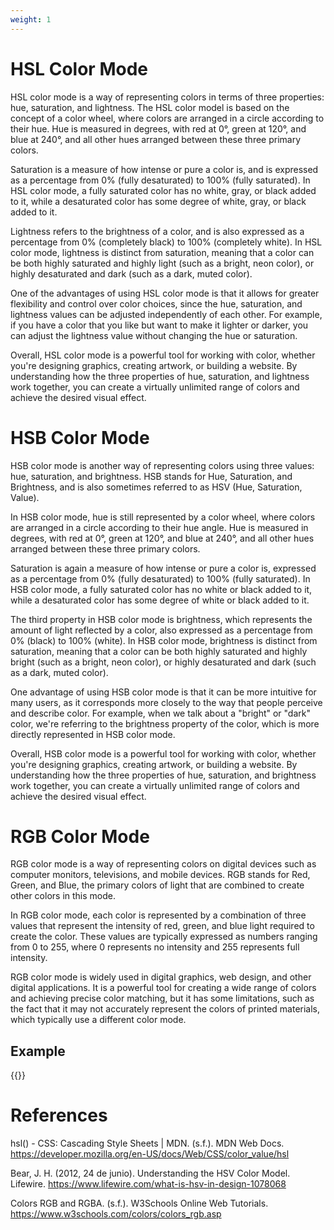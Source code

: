 ```yaml
---
weight: 1
---
```




# HSL Color Mode

HSL color mode is a way of representing colors in terms of three properties: hue, saturation, and lightness. The HSL color model is based on the concept of a color wheel, where colors are arranged in a circle according to their hue. Hue is measured in degrees, with red at 0°, green at 120°, and blue at 240°, and all other hues arranged between these three primary colors.

Saturation is a measure of how intense or pure a color is, and is expressed as a percentage from 0% (fully desaturated) to 100% (fully saturated). In HSL color mode, a fully saturated color has no white, gray, or black added to it, while a desaturated color has some degree of white, gray, or black added to it.

Lightness refers to the brightness of a color, and is also expressed as a percentage from 0% (completely black) to 100% (completely white). In HSL color mode, lightness is distinct from saturation, meaning that a color can be both highly saturated and highly light (such as a bright, neon color), or highly desaturated and dark (such as a dark, muted color).

One of the advantages of using HSL color mode is that it allows for greater flexibility and control over color choices, since the hue, saturation, and lightness values can be adjusted independently of each other. For example, if you have a color that you like but want to make it lighter or darker, you can adjust the lightness value without changing the hue or saturation.

Overall, HSL color mode is a powerful tool for working with color, whether you're designing graphics, creating artwork, or building a website. By understanding how the three properties of hue, saturation, and lightness work together, you can create a virtually unlimited range of colors and achieve the desired visual effect.

# HSB Color Mode
HSB color mode is another way of representing colors using three values: hue, saturation, and brightness. HSB stands for Hue, Saturation, and Brightness, and is also sometimes referred to as HSV (Hue, Saturation, Value).

In HSB color mode, hue is still represented by a color wheel, where colors are arranged in a circle according to their hue angle. Hue is measured in degrees, with red at 0°, green at 120°, and blue at 240°, and all other hues arranged between these three primary colors.

Saturation is again a measure of how intense or pure a color is, expressed as a percentage from 0% (fully desaturated) to 100% (fully saturated). In HSB color mode, a fully saturated color has no white or black added to it, while a desaturated color has some degree of white or black added to it.

The third property in HSB color mode is brightness, which represents the amount of light reflected by a color, also expressed as a percentage from 0% (black) to 100% (white). In HSB color mode, brightness is distinct from saturation, meaning that a color can be both highly saturated and highly bright (such as a bright, neon color), or highly desaturated and dark (such as a dark, muted color).

One advantage of using HSB color mode is that it can be more intuitive for many users, as it corresponds more closely to the way that people perceive and describe color. For example, when we talk about a "bright" or "dark" color, we're referring to the brightness property of the color, which is more directly represented in HSB color mode.

Overall, HSB color mode is a powerful tool for working with color, whether you're designing graphics, creating artwork, or building a website. By understanding how the three properties of hue, saturation, and brightness work together, you can create a virtually unlimited range of colors and achieve the desired visual effect.

# RGB Color Mode
RGB color mode is a way of representing colors on digital devices such as computer monitors, televisions, and mobile devices. RGB stands for Red, Green, and Blue, the primary colors of light that are combined to create other colors in this mode.

In RGB color mode, each color is represented by a combination of three values that represent the intensity of red, green, and blue light required to create the color. These values are typically expressed as numbers ranging from 0 to 255, where 0 represents no intensity and 255 represents full intensity.

RGB color mode is widely used in digital graphics, web design, and other digital applications. It is a powerful tool for creating a wide range of colors and achieving precise color matching, but it has some limitations, such as the fact that it may not accurately represent the colors of printed materials, which typically use a different color mode.

## Example

{{<p5-iframe ver="1.4.2" sketch="/showcase/sketches/colorMode V2.js" width="600" height="800" marginHeight="0" marginWidth="0" frameBorder="0" scrolling="no">}}

# References

hsl() - CSS: Cascading Style Sheets | MDN. (s.f.). MDN Web Docs. https://developer.mozilla.org/en-US/docs/Web/CSS/color_value/hsl

Bear, J. H. (2012, 24 de junio). Understanding the HSV Color Model. Lifewire. https://www.lifewire.com/what-is-hsv-in-design-1078068

Colors RGB and RGBA. (s.f.). W3Schools Online Web Tutorials. https://www.w3schools.com/colors/colors_rgb.asp


